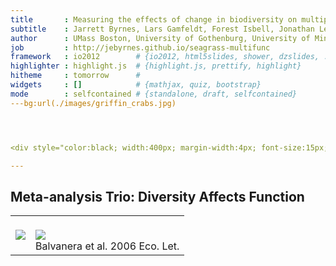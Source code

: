 ```yaml
---
title       : Measuring the effects of change in biodiversity on multiple ecosystem functions
subtitle    : Jarrett Byrnes, Lars Gamfeldt, Forest Isbell, Jonathan Lefcheck, John Griffin, Andrew Hector, Bradley Cardinale, David Hooper, Laura Dee, J. Emmett Duffy
author      : UMass Boston, University of Gothenburg, University of Minnesota, Virginia Institute of Marine Sciences, Swansea University, University of Zurich, University of Michigan, Western Washington University, University of California Santa Barbara, Virginia Institute of Marine Sciences
job         : http://jebyrnes.github.io/seagrass-multifunc
framework   : io2012        # {io2012, html5slides, shower, dzslides, ...}
highlighter : highlight.js  # {highlight.js, prettify, highlight}
hitheme     : tomorrow      # 
widgets     : []            # {mathjax, quiz, bootstrap}
mode        : selfcontained # {standalone, draft, selfcontained}
---bg:url(./images/griffin_crabs.jpg) 




<div style="color:black; width:400px; margin-width:4px; font-size:15px; position:absolute;   left: 0; bottom:100%">Griffin et al. 2008 Ecology</div>

---
```


## Meta-analysis Trio: Diversity Affects Function

<table height=100% width=100%><tr>
  <td><img src="./images/troika.jpg"><br>
  </td>
  <td><br /><img src="./images/balvanera_et_al.jpg"><br>Balvanera et al. 2006 Eco. Let.</td>
</tr></table>

--- 

## But Are Only Two Species Needed?

<table height=100% width=100%><tr>
  <td><img src="./images/cardinale_algae_2.jpg"><br>Cardinale et al. 2006
  </td>
  <td><br /><img src="./images/cardinale_et_al_saturation.jpg"><br>Balvanera et al. 2006 Eco. Let.</td>
</tr></table>

---bg:url(./images/amphipods.jpg) 

<div class="build"><center><img src="./images/duffy_2003.jpg", class="build"></center></div>

<div style="background-color:grey; color:black; width:220px; margin-width:4px;">Duffy et al. 2003 Ecology Letters</div>

---

## 
<center><b><span style="font-size:64pt; font-color:black"><i>Multifunctionality</i>: the simultaneous performance of multiple functions</span></b></center>



---
## How to Measure Multifunctionality 
> 1. Past Methods of 'Measuring' Multifunctionality
> 2. At the Threshold of a Solution
> 3. Future Explorations of BEMF


---bg:url(./images/amphipods.jpg) 
## An Example: Duffy et al. 2003 Ecology Letters 

<center>
![plot of chunk functions](figure/functions.png) 

<div style="text-align: left; font-size:26px;font-color:red"><a href="https://github.com/jebyrnes/pieDivPlots">https://github.com/jebyrnes/pieDivPlots</a></div>


---

## Different Ways of Measuring Multifunctionality 
1. Overlap in Species Influencing Function
2. Average Function
3. Number of Functions Performing at a _Threshold_

---

## Overlap in Species Influencing Function

<center>
![plot of chunk overlap](figure/overlap.png) 

</center>

<div class="build"><center><font color='red'>This is not a measure of Multifunctionality</font></center></div>

---

## Average of Standardized Functions

<center>
![plot of chunk unnamed-chunk-2](figure/unnamed-chunk-2.png) 

</center>
<div class="build"><center><font color='red'>Many results lead to the same line</font></center></div></div>

---

## Number of Functions Performing at a Threshold

<center>
![plot of chunk unnamed-chunk-3](figure/unnamed-chunk-3.png) 

</center>
<div class="build"><center><font color='red'>Threshold may be arbitrary</font></center></div>

---
## How to Measure Multifunctionality 
1. Past Methods of 'Measuring' Multifunctionality
2. <font color=red>At the Threshold of a Solution</font>
3. Future Explorations of BEMF

---
## Thresholds Seem Arbitrary
<center>
![plot of chunk unnamed-chunk-4](figure/unnamed-chunk-4.png) 

</center>

---

## Slope Changes Systematically Across Thresholds

<center>
![plot of chunk unnamed-chunk-5](figure/unnamed-chunk-5.png) 


</center>

---

## Slope Changes Systematically Across Thresholds

<center>
![plot of chunk unnamed-chunk-6](figure/unnamed-chunk-6.png) 


</center>

---
## Slope Changes Systematically Across Thresholds

<center>
![plot of chunk unnamed-chunk-7](figure/unnamed-chunk-7.png) 


</center>

---
## Slope Changes Systematically Across Thresholds
<center>

![plot of chunk duffyslopechange](figure/duffyslopechange.png) 


</center>

---
## How to Measure Multifunctionality 
1. Past Methods of 'Measuring' Multifunctionality
2. At the Threshold of a Solution
3. <font color="red">Future Explorations of BEMF</font>

---

## Comparing Systems: Biodepth 
<center>

<center><img src="./images/biodepth.jpg", class="build"></center>

</center>

---
## Comparing Systems

![plot of chunk unnamed-chunk-8](figure/unnamed-chunk-8.png) 


---
## Comparing Systems Behaviour
<center>
![plot of chunk unnamed-chunk-9](figure/unnamed-chunk-9.png) 

</center>

---

## Assessing Generality of Metrics

<center>

![plot of chunk unnamed-chunk-10](figure/unnamed-chunk-10.png) 


</center>

---
## How do We Measure Multifunctionality? 
> 1. Multifunctionality is a nuanced phenomenon
> 2. Multiple methods in the literature address different aspects of multifunctionality 
> 3. Examining the relationship between diversity and # of Functions > a threshold at multiple thresholds provides new promising metrics
<br />
<div class="build"><center><font color='red'>These methods not limited to biodiversity-ecosystem function research</font></center></div>

---
## Thanks to NCEAS & the BEF Working Group 
<center>
![group](./images/nceas-group.jpg)
</center>
Paper: [http://bit.ly/multifunc](http://bit.ly/multifunc) 
<br>
R Multifunc Library: [https://github.com/jebyrnes/multifunc](https://github.com/jebyrnes/multifunc)
Pie Diversity Plots: [https://github.com/jebyrnes/pieDivPlots](https://github.com/jebyrnes/pieDivPlots)
<br>
![nceas](./images/nceas-logo.jpg)
![nsf](./images/nsf-logo.jpg)
